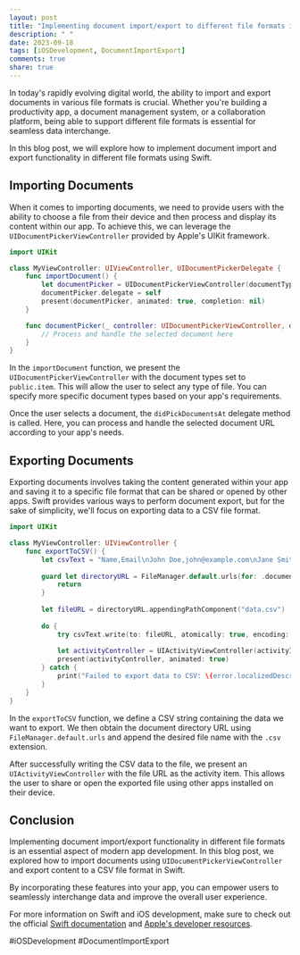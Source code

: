 ```yaml
---
layout: post
title: "Implementing document import/export to different file formats in Swift"
description: " "
date: 2023-09-18
tags: [iOSDevelopment, DocumentImportExport]
comments: true
share: true
---
```


In today's rapidly evolving digital world, the ability to import and export documents in various file formats is crucial. Whether you're building a productivity app, a document management system, or a collaboration platform, being able to support different file formats is essential for seamless data interchange.

In this blog post, we will explore how to implement document import and export functionality in different file formats using Swift.

## Importing Documents

When it comes to importing documents, we need to provide users with the ability to choose a file from their device and then process and display its content within our app. To achieve this, we can leverage the `UIDocumentPickerViewController` provided by Apple's UIKit framework.

```swift
import UIKit

class MyViewController: UIViewController, UIDocumentPickerDelegate {
    func importDocument() {
        let documentPicker = UIDocumentPickerViewController(documentTypes: ["public.item"], in: .import)
        documentPicker.delegate = self
        present(documentPicker, animated: true, completion: nil)
    }

    func documentPicker(_ controller: UIDocumentPickerViewController, didPickDocumentsAt urls: [URL]) {
        // Process and handle the selected document here
    }
}
```

In the `importDocument` function, we present the `UIDocumentPickerViewController` with the document types set to `public.item`. This will allow the user to select any type of file. You can specify more specific document types based on your app's requirements.

Once the user selects a document, the `didPickDocumentsAt` delegate method is called. Here, you can process and handle the selected document URL according to your app's needs.

## Exporting Documents

Exporting documents involves taking the content generated within your app and saving it to a specific file format that can be shared or opened by other apps. Swift provides various ways to perform document export, but for the sake of simplicity, we'll focus on exporting data to a CSV file format.

```swift
import UIKit

class MyViewController: UIViewController {
    func exportToCSV() {
        let csvText = "Name,Email\nJohn Doe,john@example.com\nJane Smith,jane@example.com"
        
        guard let directoryURL = FileManager.default.urls(for: .documentDirectory, in: .userDomainMask).first else {
            return
        }
        
        let fileURL = directoryURL.appendingPathComponent("data.csv")
        
        do {
            try csvText.write(to: fileURL, atomically: true, encoding: .utf8)
            
            let activityController = UIActivityViewController(activityItems: [fileURL], applicationActivities: nil)
            present(activityController, animated: true)
        } catch {
            print("Failed to export data to CSV: \(error.localizedDescription)")
        }
    }
}
```

In the `exportToCSV` function, we define a CSV string containing the data we want to export. We then obtain the document directory URL using `FileManager.default.urls` and append the desired file name with the `.csv` extension.

After successfully writing the CSV data to the file, we present an `UIActivityViewController` with the file URL as the activity item. This allows the user to share or open the exported file using other apps installed on their device.

## Conclusion

Implementing document import/export functionality in different file formats is an essential aspect of modern app development. In this blog post, we explored how to import documents using `UIDocumentPickerViewController` and export content to a CSV file format in Swift.

By incorporating these features into your app, you can empower users to seamlessly interchange data and improve the overall user experience.

For more information on Swift and iOS development, make sure to check out the official [Swift documentation](https://docs.swift.org) and [Apple's developer resources](https://developer.apple.com/documentation). 

#iOSDevelopment #DocumentImportExport